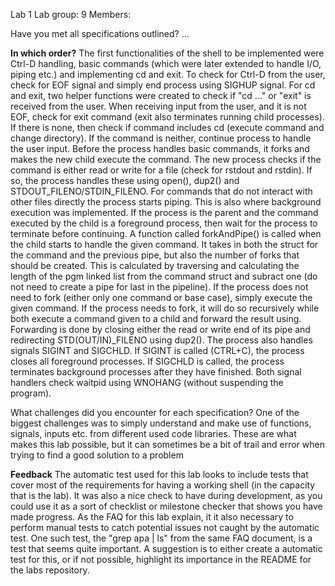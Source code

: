 Lab 1 Lab group: 9 Members:

Have you met all specifications outlined? ...

**In which order?** 
The first functionalities of the shell to be implemented were Ctrl-D handling, basic commands (which were later extended to handle I/O, piping etc.) and implementing cd and exit. 
To check for Ctrl-D from the user, check for EOF signal and simply end process using SIGHUP signal. 
For cd and exit, two helper functions were created to check if "cd ..." or "exit" is received from the user. When receiving input from the user, and it is not EOF, check for exit command (exit also terminates running child processes). If there is none, then check if command includes cd (execute command and change directory). If the command is neither, continue process to handle the user input.
Before the process handles basic commands, it forks and makes the new child execute the command. The new process checks if the command is either read or write for a file (check for rstdout and rstdin). If so, the process handles these using open(), dup2() and STDOUT_FILENO/STDIN_FILENO. For commands that do not interact with other files directly the process starts piping.
This is also where background execution was implemented. If the process is the parent and the command executed by the child is a foreground process, then wait for the process to terminate before continuing.
A function called forkAndPipe() is called when the child starts to handle the given command. It takes in both the struct for the command and the previous pipe, but also the number of forks that should be created. This is calculated by traversing and calculating the length of the pgm linked list from the command struct and subract one (do not need to create a pipe for last in the pipeline). If the process does not need to fork (either only one command or base case), simply execute the given command. If the process needs to fork, it will do so recursively while both execute a command given to a child and forward the result using. Forwarding is done by closing either the read or write end of its pipe and redirecting STD(OUT/IN)_FILENO using dup2().
The process also handles signals SIGINT and SIGCHLD. If SIGINT is called (CTRL+C), the process closes all foreground processes. If SIGCHLD is called, the process terminates background processes after they have finished. Both signal handlers check waitpid using WNOHANG (without suspending the program).

What challenges did you encounter for each specification? One of the biggest challenges was to simply understand and make use of functions, signals, inputs etc. from different used code libraries. These are what makes this lab possible, but it can sometimes be a bit of trail and error when trying to find a good solution to a problem

**Feedback**
The automatic test used for this lab looks to include tests that cover most of the requirements for having a working shell (in the capacity that is the lab). It was also a nice check to have during development, as you could use it as a sort of checklist or milestone checker that shows you have made progress. As the FAQ for this lab explain, it it also necessary to perform manual tests to catch potential issues not caught by the automatic test. One such test, the "grep apa | ls" from the same FAQ document, is a test that seems quite important. A suggestion is to either create a automatic test for this, or if not possible, highlight its importance in the README for the labs repository. 
